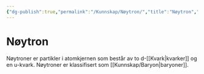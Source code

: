 ```yaml
---
{"dg-publish":true,"permalink":"/Kunnskap/Nøytron/","title":"Nøytron","tags":["naturfag","fysikk"]}
---
```



# Nøytron
Nøytroner er partikler i atomkjernen som består av to d-[[Kvark\|kvarker]] og en u-kvark. Nøytroner er klassifisert som [[Kunnskap/Baryon\|baryoner]].
